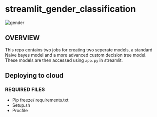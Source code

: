# streamlit_gender_classification

![gender](https://mrsguillory.weebly.com/uploads/3/7/8/0/37804717/8836981_orig.jpg)
  
## OVERVIEW

This repo contains two jobs for creating two seperate models, a standard Naive bayes model and a more advanced custom decision tree model. These models are then accessed using `app.py` in streamlit.   

## Deploying to cloud   

### REQUIRED FILES 
- Pip freeze/ requirements.txt
- Setup.sh
- Procfile

